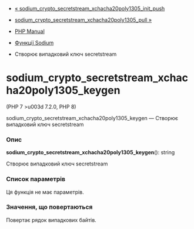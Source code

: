 - [«
sodium_crypto_secretstream_xchacha20poly1305_init_push](function.sodium-crypto-secretstream-xchacha20poly1305-init-push.md)
- [sodium_crypto_secretstream_xchacha20poly1305_pull
»](function.sodium-crypto-secretstream-xchacha20poly1305-pull.md)

- [PHP Manual](index.md)
- [Функції Sodium](ref.sodium.md)
- Створює випадковий ключ secretstream

# sodium_crypto_secretstream_xchacha20poly1305_keygen

(PHP 7 \>u003d 7.2.0, PHP 8)

sodium_crypto_secretstream_xchacha20poly1305_keygen — Створює випадковий
ключ secretstream

### Опис

**sodium_crypto_secretstream_xchacha20poly1305_keygen**(): string

Створює випадковий ключ secretstream

### Список параметрів

Ця функція не має параметрів.

### Значення, що повертаються

Повертає рядок випадкових байтів.
